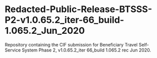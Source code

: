 # Redacted-Public-Release-BTSSS-P2-v1.0.65.2_iter-66_build-1.065.2_Jun_2020
Repository containing the CIF submission for Beneficiary Travel Self-Service System Phase 2, v1.0.65.2_iter 66_build 1.065.2 rec Jun 2020.
